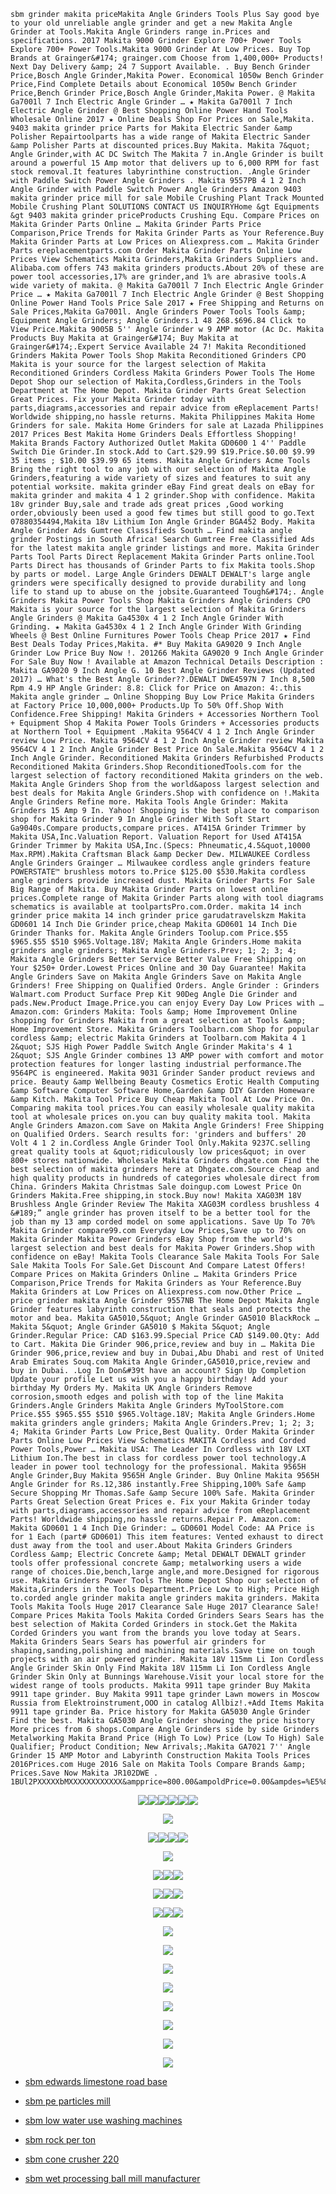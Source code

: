 
```
sbm grinder makita priceMakita Angle Grinders Tools Plus Say good bye to your old unreliable angle grinder and get a new Makita Angle Grinder at Tools.Makita Angle Grinders range in.Prices and specifications. 2017 Makita 9000 Grinder Explore 700+ Power Tools Explore 700+ Power Tools.Makita 9000 Grinder At Low Prices. Buy Top Brands at Grainger&#174; grainger.com Choose from 1,400,000+ Products! Next Day Delivery &amp; 24 7 Support Available. . Buy Bench Grinder Price,Bosch Angle Grinder,Makita Power. Economical 1050w Bench Grinder Price,Find Complete Details about Economical 1050w Bench Grinder Price,Bench Grinder Price,Bosch Angle Grinder,Makita Power. @ Makita Ga7001l 7 Inch Electric Angle Grinder … ★ Makita Ga7001l 7 Inch Electric Angle Grinder @ Best Shopping Online Power Hand Tools Wholesale Online 2017 ★ Online Deals Shop For Prices on Sale,Makita. 9403 makita grinder price Parts for Makita Electric Sander &amp Polisher Repairtoolparts has a wide range of Makita Electric Sander &amp Polisher Parts at discounted prices.Buy Makita. Makita 7&quot; Angle Grinder,with AC DC Switch The Makita 7 in.Angle Grinder is built around a powerful 15 Amp motor that delivers up to 6,000 RPM for fast stock removal.It features labyrinthine construction. .Angle Grinder with Paddle Switch Power Angle Grinders . Makita 9557PB 4 1 2 Inch Angle Grinder with Paddle Switch Power Angle Grinders Amazon 9403 makita grinder price mill for sale Mobile Crushing Plant Track Mounted Mobile Crushing Plant SOLUTIONS CONTACT US INQUIRYHome &gt Equipments &gt 9403 makita grinder priceProducts Crushing Equ. Compare Prices on Makita Grinder Parts Online … Makita Grinder Parts Price Comparison,Price Trends for Makita Grinder Parts as Your Reference.Buy Makita Grinder Parts at Low Prices on Aliexpress.com … Makita Grinder Parts ereplacementparts.com Order Makita Grinder Parts Online Low Prices View Schematics Makita Grinders,Makita Grinders Suppliers and. Alibaba.com offers 743 makita grinders products.About 20% of these are power tool accessories,17% are grinder,and 1% are abrasive tools.A wide variety of makita. @ Makita Ga7001l 7 Inch Electric Angle Grinder Price … ★ Makita Ga7001l 7 Inch Electric Angle Grinder @ Best Shopping Online Power Hand Tools Price Sale 2017 ★ Free Shipping and Returns on Sale Prices,Makita Ga7001l. Angle Grinders Power Tools Tools &amp; Equipment Angle Grinders; Angle Grinders.1 48 268.$696.84 Click to View Price.Makita 9005B 5'' Angle Grinder w 9 AMP motor (Ac Dc. Makita Products Buy Makita at Grainger&#174; Buy Makita at Grainger&#174;.Expert Service Available 24 7! Makita Reconditioned Grinders Makita Power Tools Shop Makita Reconditioned Grinders CPO Makita is your source for the largest selection of Makita Reconditioned Grinders Cordless Makita Grinders Power Tools The Home Depot Shop our selection of Makita,Cordless,Grinders in the Tools Department at The Home Depot. Makita Grinder Parts Great Selection Great Prices. Fix your Makita Grinder today with parts,diagrams,accessories and repair advice from eReplacement Parts! Worldwide shipping,no hassle returns. Makita Philippines Makita Home Grinders for sale. Makita Home Grinders for sale at Lazada Philippines 2017 Prices Best Makita Home Grinders Deals Effortless Shopping! Makita Brands Factory Authorized Outlet Makita GD0600 1 4'' Paddle Switch Die Grinder.In stock.Add to Cart.$29.99 $19.Price.$0.00 $9.99 35 items ; $10.00 $39.99 65 items. Makita Angle Grinders Acme Tools Bring the right tool to any job with our selection of Makita Angle Grinders,featuring a wide variety of sizes and features to suit any potential worksite. makita grinder eBay Find great deals on eBay for makita grinder and makita 4 1 2 grinder.Shop with confidence. Makita 18v grinder Buy,sale and trade ads great prices ,Good working order,obviously been used a good few times but still good to go.Text 07880354494,Makita 18v Lithium Ion Angle Grinder BGA452 Body. Makita Angle Grinder Ads Gumtree Classifieds South … Find makita angle grinder Postings in South Africa! Search Gumtree Free Classified Ads for the latest makita angle grinder listings and more. Makita Grinder Parts Tool Parts Direct Replacement Makita Grinder Parts online.Tool Parts Direct has thousands of Grinder Parts to fix Makita tools.Shop by parts or model. Large Angle Grinders DEWALT DEWALT's large angle grinders were specifically designed to provide durability and long life to stand up to abuse on the jobsite.Guaranteed Tough&#174;. Angle Grinders Makita Power Tools Shop Makita Grinders Angle Grinders CPO Makita is your source for the largest selection of Makita Grinders Angle Grinders @ Makita Ga4530x 4 1 2 Inch Angle Grinder With Grinding. ★ Makita Ga4530x 4 1 2 Inch Angle Grinder With Grinding Wheels @ Best Online Furnitures Power Tools Cheap Price 2017 ★ Find Best Deals Today Prices,Makita. #* Buy Makita GA9020 9 Inch Angle Grinder Low Price Buy Now !. 201266 Makita GA9020 9 Inch Angle Grinder For Sale Buy Now ! Available at Amazon Technical Details Description : Makita GA9020 9 Inch Angle G. 10 Best Angle Grinder Reviews (Updated 2017) … What's the Best Angle Grinder??.DEWALT DWE4597N 7 Inch 8,500 Rpm 4.9 HP Angle Grinder: 8.8: Click for Price on Amazon: 4:.this Makita angle grinder … Online Shopping Buy Low Price Makita Grinders at Factory Price 10,000,000+ Products.Up To 50% Off.Shop With Confidence.Free Shipping! Makita Grinders + Accessories Northern Tool + Equipment Shop 4 Makita Power Tools Grinders + Accessories products at Northern Tool + Equipment .Makita 9564CV 4 1 2 Inch Angle Grinder review Low Price. Makita 9564CV 4 1 2 Inch Angle Grinder review Makita 9564CV 4 1 2 Inch Angle Grinder Best Price On Sale.Makita 9564CV 4 1 2 Inch Angle Grinder. Reconditioned Makita Grinders Refurbished Products Reconditioned Makita Grinders.Shop ReconditionedTools.com for the largest selection of factory reconditioned Makita grinders on the web. Makita Angle Grinders Shop from the world&aposs largest selection and best deals for Makita Angle Grinders.Shop with confidence on !.Makita Angle Grinders Refine more. Makita Tools Angle Grinder: Makita Grinders 15 Amp 9 In. Yahoo! Shopping is the best place to comparison shop for Makita Grinder 9 In Angle Grinder With Soft Start Ga9040s.Compare products,compare prices. AT415A Grinder Trimmer by Makita USA,Inc.Valuation Report. Valuation Report for Used AT415A Grinder Trimmer by Makita USA,Inc.(Specs: Phneumatic,4.5&quot,10000 Max.RPM).Makita Craftsman Black &amp Decker Dew. MILWAUKEE Cordless Angle Grinders Grainger … Milwaukee cordless angle grinders feature POWERSTATE™ brushless motors to.Price $125.00 $530.Makita cordless angle grinders provide increased dust. Makita Grinder Parts For Sale Big Range of Makita. Buy Makita Grinder Parts on lowest online prices.Complete range of Makita Grinder Parts along with tool diagrams schematics is available at toolpartsPro.com.Order. makita 14 inch grinder price makita 14 inch grinder price garudatravelskzm Makita GD0601 14 Inch Die Grinder price,cheap Makita GD0601 14 Inch Die Grinder Thanks for. Makita Angle Grinders Toolup.com Price.$55 $965.$55 $510 $965.Voltage.18V; Makita Angle Grinders.Home makita grinders angle grinders; Makita Angle Grinders.Prev; 1; 2; 3; 4; Makita Angle Grinders Better Service Better Value Free Shipping on Your $250+ Order.Lowest Prices Online and 30 Day Guarantee! Makita Angle Grinders Save on Makita Angle Grinders Save on Makita Angle Grinders! Free Shipping on Qualified Orders. Angle Grinder : Grinders Walmart.com Product Surface Prep Kit 90Deg Angle Die Grinder and pads.New.Product Image.Price.you can enjoy Every Day Low Prices with … Amazon.com: Grinders Makita: Tools &amp; Home Improvement Online shopping for Grinders Makita from a great selection at Tools &amp; Home Improvement Store. Makita Grinders Toolbarn.com Shop for popular cordless &amp; electric Makita Grinders at Toolbarn.com Makita 4 1 2&quot; SJS High Power Paddle Switch Angle Grinder Makita's 4 1 2&quot; SJS Angle Grinder combines 13 AMP power with comfort and motor protection features for longer lasting industrial performance.The 9564PC is engineered. Makita 9031 Grinder Sander product reviews and price. Beauty &amp Wellbeing Beauty Cosmetics Erotic Health Computing &amp Software Computer Software Home,Garden &amp DIY Garden Homeware &amp Kitch. Makita Tool Price Buy Cheap Makita Tool At Low Price On. Comparing makita tool prices.You can easily wholesale quality makita tool at wholesale prices on.you can buy quality makita tool. Makita Angle Grinders Amazon.com Save on Makita Angle Grinders! Free Shipping on Qualified Orders. Search results for: 'grinders and buffers' 20 Volt 4 1 2 in.Cordless Angle Grinder Tool Only.Makita 9237C.selling great quality tools at &quot;ridiculously low prices&quot; in over 800+ stores nationwide. Wholesale Makita Grinders dhgate.com Find the best selection of makita grinders here at Dhgate.com.Source cheap and high quality products in hundreds of categories wholesale direct from China. Grinders Makita Christmas Sale doingup.com Lowest Price On Grinders Makita.Free shipping,in stock.Buy now! Makita XAG03M 18V Brushless Angle Grinder Review The Makita XAG03M cordless brushless 4 &#189;” angle grinder has proven itself to be a better tool for the job than my 13 amp corded model on some applications. Save Up To 70% Makita Grinder compare99.com Everyday Low Prices,Save up to 70% on Makita Grinder Makita Power Grinders eBay Shop from the world's largest selection and best deals for Makita Power Grinders.Shop with confidence on eBay! Makita Tools Clearance Sale Makita Tools For Sale Sale Makita Tools For Sale.Get Discount And Compare Latest Offers! Compare Prices on Makita Grinders Online … Makita Grinders Price Comparison,Price Trends for Makita Grinders as Your Reference.Buy Makita Grinders at Low Prices on Aliexpress.com now.Other Price … price grinder makita Angle Grinder 9557NB The Home Depot Makita Angle Grinder features labyrinth construction that seals and protects the motor and bea. Makita GA5010,5&quot; Angle Grinder GA5010 BlackRock … Makita 5&quot; Angle Grinder GA5010 $ Makita 5&quot; Angle Grinder.Regular Price: CAD $163.99.Special Price CAD $149.00.Qty: Add to Cart. Makita Die Grinder 906,price,review and buy in … Makita Die Grinder 906,price,review and buy in Dubai,Abu Dhabi and rest of United Arab Emirates Souq.com Makita Angle Grinder,GA5010,price,review and buy in Dubai. .Log In Don&#39t have an account? Sign Up Completion Update your profile Let us wish you a happy birthday! Add your birthday My Orders My. Makita UK Angle Grinders Remove corrosion,smooth edges and polish with top of the line Makita Grinders.Angle Grinders Makita Angle Grinders MyToolStore.com Price.$55 $965.$55 $510 $965.Voltage.18V; Makita Angle Grinders.Home makita grinders angle grinders; Makita Angle Grinders.Prev; 1; 2; 3; 4; Makita Grinder Parts Low Price,Best Quality. Order Makita Grinder Parts Online Low Prices View Schematics MAKITA Cordless and Corded Power Tools,Power … Makita USA: The Leader In Cordless with 18V LXT Lithium Ion.The best in class for cordless power tool technology.A leader in power tool technology for the professional. Makita 9565H Angle Grinder,Buy Makita 9565H Angle Grinder. Buy Online Makita 9565H Angle Grinder for Rs.12,386 instantly.Free Shipping,100% Safe &amp Secure Shopping Mr Thomas.Safe &amp Secure 100% Safe. Makita Grinder Parts Great Selection Great Prices e. Fix your Makita Grinder today with parts,diagrams,accessories and repair advice from eReplacement Parts! Worldwide shipping,no hassle returns.Repair P. Amazon.com: Makita GD0601 1 4 Inch Die Grinder: … GD0601 Model Code: AA Price is for 1 Each (part# GD0601) This item features: Vented exhaust to direct dust away from the tool and user.About Makita Grinders Grinders Cordless &amp; Electric Concrete &amp; Metal DEWALT DEWALT grinder tools offer professional concrete &amp; metalworking users a wide range of choices.Die,bench,large angle,and more.Designed for rigorous use. Makita Grinders Power Tools The Home Depot Shop our selection of Makita,Grinders in the Tools Department.Price Low to High; Price High to.corded angle grinder makita angle grinders makita grinders. Makita Tools Makita Tools Huge 2017 Clearance Sale Huge 2017 Clearance Sale! Compare Prices Makita Tools Makita Corded Grinders Sears Sears has the best selection of Makita Corded Grinders in stock.Get the Makita Corded Grinders you want from the brands you love today at Sears. Makita Grinders Sears Sears has powerful air grinders for shaping,sanding,polishing and machining materials.Save time on tough projects with an air powered grinder. Makita 18V 115mm Li Ion Cordless Angle Grinder Skin Only Find Makita 18V 115mm Li Ion Cordless Angle Grinder Skin Only at Bunnings Warehouse.Visit your local store for the widest range of tools products. Makita 9911 tape grinder Buy Makita 9911 tape grinder. Buy Makita 9911 tape grinder Lawn mowers in Moscow Russia from Elektroinstrument,OOO in catalog Allbiz!.+Add Items Makita 9911 tape grinder Ba. Price history for Makita GA5030 Angle Grinder Find the best. Makita GA5030 Angle Grinder showing the price history More prices from 6 shops.Compare Angle Grinders side by side Grinders Metalworking Makita Brand Price (High To Low) Price (Low To High) Sale Qualifier; Product Condition; New Arrivals;.Makita GA7021 7'' Angle Grinder 15 AMP Motor and Labyrinth Construction Makita Tools Prices 2016Prices.com Huge 2016 Sale on Makita Tools Compare Brands &amp; Prices.Save Now Makita JR102DWE . 1BUl2PXXXXXbMXXXXXXXXXXXX&ampprice=800.00&ampoldPrice=0.00&ampdes=%E5%85%A8%E.Makita. 
```

<div align="center">
  
<a rel="nofollow" href="https://m.shibang-china.com?f=github&k=sbm+grinder+makita+price"><img src="https://static.shibang-china.com/en/l.png"></a><img src="https://static.shibang-china.com/en/hw.png"><a rel="nofollow" href="https://m.shibang-china.com/product/?f=github&k=sbm+grinder+makita+price"><img src="https://static.shibang-china.com/en/p.png"></a><a rel="nofollow" href="https://m.shibang-china.com/cases/?f=github&k=sbm+grinder+makita+price"><img src="https://static.shibang-china.com/en/c.png"></a><a rel="nofollow" href="https://m.shibang-china.com/news/?f=github&k=sbm+grinder+makita+price"><img src="https://static.shibang-china.com/en/n.png"></a><a rel="nofollow" href="https://m.shibang-china.com?f=github&k=sbm+grinder+makita+price"><img src="https://static.shibang-china.com/en/m.png"></a>

<a rel="nofollow" href="https://m.shibang-china.com/product/?f=github&k=sbm+grinder+makita+price"><img src="https://static.shibang-china.com/en/b.jpg"></a>
  
<a rel="nofollow" href="https://m.shibang-china.com/solution-aggregate.html?f=github&k=sbm+grinder+makita+price"><img src="https://static.shibang-china.com/en/a.jpg"></a><a rel="nofollow" href="https://m.shibang-china.com/solution-mine.html?f=github&k=sbm+grinder+makita+price"><img src="https://static.shibang-china.com/en/m.jpg"></a><a rel="nofollow" href="https://m.shibang-china.com/solution-mill.html?f=github&k=sbm+grinder+makita+price"><img src="https://static.shibang-china.com/en/g.jpg"></a><a rel="nofollow" href="https://m.shibang-china.com/solution-epc.html?f=github&k=sbm+grinder+makita+price"><img src="https://static.shibang-china.com/en/e.jpg"></a>

<a rel="nofollow" href="https://m.shibang-china.com/product/?f=github&k=sbm+grinder+makita+price"><img src="https://static.shibang-china.com/en/a-p.png"></a>

<a rel="nofollow" href="https://m.shibang-china.com/product/crusher/c6x.html?f=github&k=sbm+grinder+makita+price"><img src="https://static.shibang-china.com/en/j.jpg"></a><a rel="nofollow" href="https://m.shibang-china.com/product/crusher/ci5x.html?f=github&k=sbm+grinder+makita+price"><img src="https://static.shibang-china.com/en/i.jpg"></a><a rel="nofollow" href="https://m.shibang-china.com/product/crusher/hst.html?f=github&k=sbm+grinder+makita+price"><img src="https://static.shibang-china.com/en/c.jpg"></a>

<a rel="nofollow" href="https://m.shibang-china.com/product/mill/mtw.html?f=github&k=sbm+grinder+makita+price"><img src="https://static.shibang-china.com/en/mtw.jpg"></a><a rel="nofollow" href="https://m.shibang-china.com/product/mill/scm.html?f=github&k=sbm+grinder+makita+price"><img src="https://static.shibang-china.com/en/scm.jpg"></a><a rel="nofollow" href="https://m.shibang-china.com/product/mill/lm.html?f=github&k=sbm+grinder+makita+price"><img src="https://static.shibang-china.com/en/lm.jpg"></a>

<a rel="nofollow" href="https://m.shibang-china.com/product/sand/vsi6x.html?f=github&k=sbm+grinder+makita+price"><img src="https://static.shibang-china.com/en/6x.jpg"></a><a rel="nofollow" href="https://m.shibang-china.com/product/sand/vu.html?f=github&k=sbm+grinder+makita+price"><img src="https://static.shibang-china.com/en/vu.jpg"></a><a rel="nofollow" href="https://m.shibang-china.com/product/mobile/klun.html?f=github&k=sbm+grinder+makita+price"><img src="https://static.shibang-china.com/en/k.jpg"></a>

<a rel="nofollow" href="https://m.shibang-china.com/cases/?f=github&k=sbm+grinder+makita+price"><img src="https://static.shibang-china.com/en/case.png"></a>

<a rel="nofollow" href="https://m.shibang-china.com/cases/aggregate/202.html?f=github&k=sbm+grinder+makita+price"><img src="https://static.shibang-china.com/en/c-1.jpg"></a>

<a rel="nofollow" href="https://m.shibang-china.com/cases/aggregate/203.html?f=github&k=sbm+grinder+makita+price"><img src="https://static.shibang-china.com/en/c-2.jpg"></a>

<a rel="nofollow" href="https://m.shibang-china.com/cases/mill/123.html?f=github&k=sbm+grinder+makita+price"><img src="https://static.shibang-china.com/en/c-3.jpg"></a>

<a rel="nofollow" href="https://m.shibang-china.com/contact_us.html?f=github&k=sbm+grinder+makita+price"><img src="https://static.shibang-china.com/en/contact.png"></a>

<a rel="nofollow" href="https://swt.shibang-china.com/?f=github&k=sbm+grinder+makita+price"><img src="https://static.shibang-china.com/en/chat.png"></a>

<a rel="nofollow" href="https://whatsapp.shibangsoft.com/WhatsApp.php?f=github&k=sbm+grinder+makita+price"><img src="https://static.shibang-china.com/en/whatsapp.png"></a>

<a rel="nofollow" href="https://m.shibang-china.com/?f=github&k=sbm+grinder+makita+price"><img src="https://static.shibang-china.com/en/website.png"></a>

</div>


* [sbm edwards limestone road base](sbm%20edwards%20limestone%20road%20base.md)

* [sbm pe particles mill](sbm%20pe%20particles%20mill.md)

* [sbm low water use washing machines](sbm%20low%20water%20use%20washing%20machines.md)

* [sbm rock per ton](sbm%20rock%20per%20ton.md)

* [sbm cone crusher 220](sbm%20cone%20crusher%20220.md)

* [sbm wet processing ball mill manufacturer](sbm%20wet%20processing%20ball%20mill%20manufacturer.md)